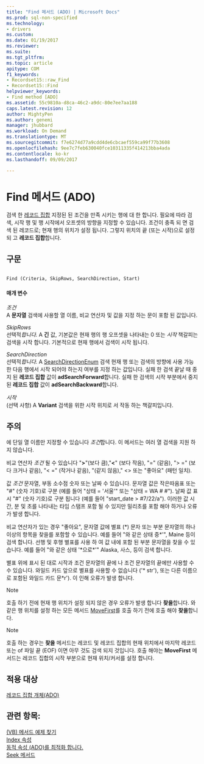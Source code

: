 ```yaml
---
title: "Find 메서드 (ADO) | Microsoft Docs"
ms.prod: sql-non-specified
ms.technology:
- drivers
ms.custom: 
ms.date: 01/19/2017
ms.reviewer: 
ms.suite: 
ms.tgt_pltfrm: 
ms.topic: article
apitype: COM
f1_keywords:
- Recordset15::raw_Find
- Recordset15::Find
helpviewer_keywords:
- Find method [ADO]
ms.assetid: 55c9810a-d8ca-46c2-a9dc-80e7ee7aa188
caps.latest.revision: 12
author: MightyPen
ms.author: genemi
manager: jhubbard
ms.workload: On Demand
ms.translationtype: MT
ms.sourcegitcommit: f7e6274d77a9cdd4de6cbcaef559ca99f77b3608
ms.openlocfilehash: 9ee7c7feb630040fce10311335f414213bba4ada
ms.contentlocale: ko-kr
ms.lasthandoff: 09/09/2017

---
```

# <a name="find-method-ado"></a>Find 메서드 (ADO)
검색 한 [레코드 집합](../../../ado/reference/ado-api/recordset-object-ado.md) 지정된 된 조건을 만족 시키는 행에 대 한 합니다. 필요에 따라 검색, 시작 행 및 행 시작에서 오프셋의 방향을 지정할 수 있습니다. 조건이 충족 되 면 검색 된 레코드로; 현재 행의 위치가 설정 됩니다. 그렇지 위치의 끝 (또는 시작)으로 설정 되 고 **레코드 집합**합니다.  
  
## <a name="syntax"></a>구문  
  
```  
  
Find (Criteria, SkipRows, SearchDirection, Start)  
```  
  
#### <a name="parameters"></a>매개 변수  
 *조건*  
 A **문자열** 검색에 사용할 열 이름, 비교 연산자 및 값을 지정 하는 문이 포함 된 값입니다.  
  
 *SkipRows*  
 선택적*합니다.* A **긴** 값, 기본값은 현재 행의 행 오프셋을 나타내는 0 또는 *시작* 책갈피는 검색을 시작 합니다. 기본적으로 현재 행에서 검색이 시작 됩니다.  
  
 *SearchDirection*  
 선택적*합니다.* A [SearchDirectionEnum](../../../ado/reference/ado-api/searchdirectionenum.md) 검색 현재 행 또는 검색의 방향에 사용 가능한 다음 행에서 시작 되어야 하는지 여부를 지정 하는 값입니다. 실패 한 검색 끝날 때 중지 된 **레코드 집합** 값이 **adSearchForward**합니다. 실패 한 검색의 시작 부분에서 중지 된 **레코드 집합** 값이 **adSearchBackward**합니다.  
  
 *시작*  
 (선택 사항) A **Variant** 검색을 위한 시작 위치로 서 작동 하는 책갈피입니다.  
  
## <a name="remarks"></a>주의  
 에 단일 열 이름만 지정할 수 있습니다 *조건*합니다. 이 메서드는 여러 열 검색을 지원 하지 않습니다.  
  
 비교 연산자 *조건* 될 수 있습니다 "**>**"(보다 큼),"**\<**" (보다 작음), "=" (같음), "> =" (보다 크거나 같음), "< =" (작거나 같음), "(같지 않음)," <> 또는 "좋아요" (패턴 일치).  
  
 값 *조건* 문자열, 부동 소수점 숫자 또는 날짜 수 있습니다. 문자열 값은 작은따옴표 또는 "#" (숫자 기호)로 구분 (예를 들어 "상태 = '서울'" 또는 "상태 = WA # #"). 날짜 값 표시 "#" (숫자 기호)로 구분 됩니다 (예를 들어 "start_date > #7/22/&#97;"). 이러한 값 시간, 분 및 초를 나타내는 타임 스탬프 포함 될 수 있지만 밀리초를 포함 해야 하거나 오류가 발생 합니다.  
  
 비교 연산자가 있는 경우 "좋아요", 문자열 값에 별표 (*) 문자 또는 부분 문자열의 하나 이상의 항목을 찾을를 포함할 수 있습니다. 예를 들어 "와 같은 상태 중\*'", Maine 등이 검색 합니다. 선행 및 후행 별표를 사용 하 여 값 내에 포함 된 부분 문자열을 찾을 수 있습니다. 예를 들어 "와 같은 상태 '\*으로\*'" Alaska, 사스, 등이 검색 합니다.  
  
 별표 위에 표시 된 대로 시작과 조건 문자열의 끝에 나 조건 문자열의 끝에만 사용할 수 수 있습니다. 와일드 카드 앞으로 별표를 사용할 수 없습니다 ('* str'), 또는 다른 이름으로 포함된 와일드 카드 문\*r'). 이 인해 오류가 발생 합니다.  
  
> [!NOTE]
>  호출 하기 전에 현재 행 위치가 설정 되지 않은 경우 오류가 발생 합니다 **찾을**합니다. 와 같은 행 위치를 설정 하는 모든 메서드 [MoveFirst](../../../ado/reference/ado-api/movefirst-movelast-movenext-and-moveprevious-methods-ado.md)를 호출 하기 전에 호출 해야 **찾을**합니다.  
  
> [!NOTE]
>  호출 하는 경우는 **찾을** 메서드는 레코드 및 레코드 집합의 현재 위치에서 마지막 레코드 또는 of 파일 끝 (EOF) 이면 아무 것도 검색 되지 것입니다. 호출 해야는 **MoveFirst** 메서드는 레코드 집합의 시작 부분으로 현재 위치/커서를 설정 합니다.  
  
## <a name="applies-to"></a>적용 대상  
 [레코드 집합 개체(ADO)](../../../ado/reference/ado-api/recordset-object-ado.md)  
  
## <a name="see-also"></a>관련 항목:  
 [(VB) 메서드 예제 찾기](../../../ado/reference/ado-api/find-method-example-vb.md)   
 [Index 속성](../../../ado/reference/ado-api/index-property.md)   
 [동적 속성 (ADO)를 최적화 합니다.](../../../ado/reference/ado-api/optimize-property-dynamic-ado.md)   
 [Seek 메서드](../../../ado/reference/ado-api/seek-method.md)

